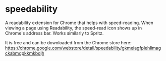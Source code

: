 speedability
============

A readability extension for Chrome that helps with speed-reading. When viewing a page using Readability, 
the speed-read icon shows up in Chrome's address bar. Works similarly to Spritz.

It is free and can be downloaded from the Chrome store here:
https://chrome.google.com/webstore/detail/speedability/gkmeiagfplehlimagckabmgpkkmkbgjh